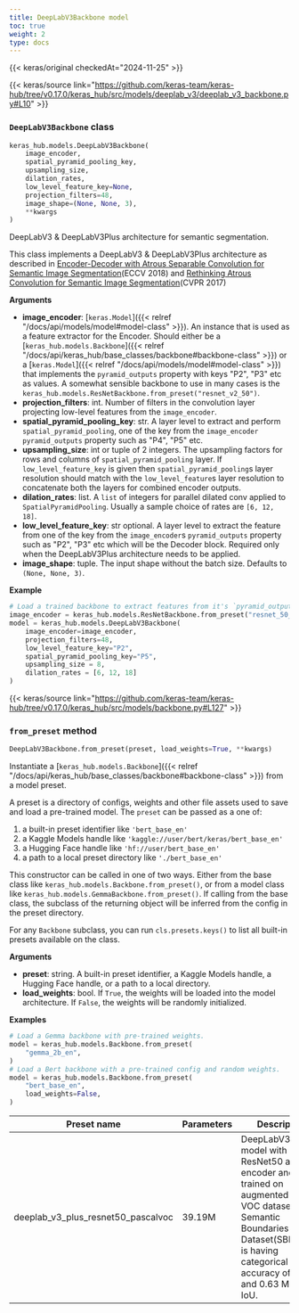 ```yaml
---
title: DeepLabV3Backbone model
toc: true
weight: 2
type: docs
---
```


{{< keras/original checkedAt="2024-11-25" >}}

{{< keras/source link="https://github.com/keras-team/keras-hub/tree/v0.17.0/keras_hub/src/models/deeplab_v3/deeplab_v3_backbone.py#L10" >}}

### `DeepLabV3Backbone` class

```python
keras_hub.models.DeepLabV3Backbone(
    image_encoder,
    spatial_pyramid_pooling_key,
    upsampling_size,
    dilation_rates,
    low_level_feature_key=None,
    projection_filters=48,
    image_shape=(None, None, 3),
    **kwargs
)
```

DeepLabV3 & DeepLabV3Plus architecture for semantic segmentation.

This class implements a DeepLabV3 & DeepLabV3Plus architecture as described
in [Encoder-Decoder with Atrous Separable Convolution for Semantic Image Segmentation](https://arxiv.org/abs/1802.02611)(ECCV 2018)
and [Rethinking Atrous Convolution for Semantic Image Segmentation](https://arxiv.org/abs/1706.05587)(CVPR 2017)

**Arguments**

- **image_encoder**: [`keras.Model`]({{< relref "/docs/api/models/model#model-class" >}}). An instance that is used as a feature
  extractor for the Encoder. Should either be a
  [`keras_hub.models.Backbone`]({{< relref "/docs/api/keras_hub/base_classes/backbone#backbone-class" >}}) or a [`keras.Model`]({{< relref "/docs/api/models/model#model-class" >}}) that implements the
  `pyramid_outputs` property with keys "P2", "P3" etc as values.
  A somewhat sensible backbone to use in many cases is
  the `keras_hub.models.ResNetBackbone.from_preset("resnet_v2_50")`.
- **projection_filters**: int. Number of filters in the convolution layer
  projecting low-level features from the `image_encoder`.
- **spatial_pyramid_pooling_key**: str. A layer level to extract and perform
  `spatial_pyramid_pooling`, one of the key from the `image_encoder`
  `pyramid_outputs` property such as "P4", "P5" etc.
- **upsampling_size**: int or tuple of 2 integers. The upsampling factors for
  rows and columns of `spatial_pyramid_pooling` layer.
  If `low_level_feature_key` is given then `spatial_pyramid_pooling`s
  layer resolution should match with the `low_level_feature`s layer
  resolution to concatenate both the layers for combined encoder
  outputs.
- **dilation_rates**: list. A `list` of integers for parallel dilated conv applied to
  `SpatialPyramidPooling`. Usually a
  sample choice of rates are `[6, 12, 18]`.
- **low_level_feature_key**: str optional. A layer level to extract the feature
  from one of the key from the `image_encoder`s `pyramid_outputs`
  property such as "P2", "P3" etc which will be the Decoder block.
  Required only when the DeepLabV3Plus architecture needs to be applied.
- **image_shape**: tuple. The input shape without the batch size.
  Defaults to `(None, None, 3)`.

**Example**

```python
# Load a trained backbone to extract features from it's `pyramid_outputs`.
image_encoder = keras_hub.models.ResNetBackbone.from_preset("resnet_50_imagenet")
model = keras_hub.models.DeepLabV3Backbone(
    image_encoder=image_encoder,
    projection_filters=48,
    low_level_feature_key="P2",
    spatial_pyramid_pooling_key="P5",
    upsampling_size = 8,
    dilation_rates = [6, 12, 18]
)
```

{{< keras/source link="https://github.com/keras-team/keras-hub/tree/v0.17.0/keras_hub/src/models/backbone.py#L127" >}}

### `from_preset` method

```python
DeepLabV3Backbone.from_preset(preset, load_weights=True, **kwargs)
```

Instantiate a [`keras_hub.models.Backbone`]({{< relref "/docs/api/keras_hub/base_classes/backbone#backbone-class" >}}) from a model preset.

A preset is a directory of configs, weights and other file assets used
to save and load a pre-trained model. The `preset` can be passed as a
one of:

1. a built-in preset identifier like `'bert_base_en'`
2. a Kaggle Models handle like `'kaggle://user/bert/keras/bert_base_en'`
3. a Hugging Face handle like `'hf://user/bert_base_en'`
4. a path to a local preset directory like `'./bert_base_en'`

This constructor can be called in one of two ways. Either from the base
class like `keras_hub.models.Backbone.from_preset()`, or from
a model class like `keras_hub.models.GemmaBackbone.from_preset()`.
If calling from the base class, the subclass of the returning object
will be inferred from the config in the preset directory.

For any `Backbone` subclass, you can run `cls.presets.keys()` to list
all built-in presets available on the class.

**Arguments**

- **preset**: string. A built-in preset identifier, a Kaggle Models
  handle, a Hugging Face handle, or a path to a local directory.
- **load_weights**: bool. If `True`, the weights will be loaded into the
  model architecture. If `False`, the weights will be randomly
  initialized.

**Examples**

```python
# Load a Gemma backbone with pre-trained weights.
model = keras_hub.models.Backbone.from_preset(
    "gemma_2b_en",
)
# Load a Bert backbone with a pre-trained config and random weights.
model = keras_hub.models.Backbone.from_preset(
    "bert_base_en",
    load_weights=False,
)
```

| Preset name                        | Parameters | Description                                                                                                                                                                                     |
| ---------------------------------- | ---------- | ----------------------------------------------------------------------------------------------------------------------------------------------------------------------------------------------- |
| deeplab_v3_plus_resnet50_pascalvoc | 39.19M     | DeepLabV3+ model with ResNet50 as image encoder and trained on augmented Pascal VOC dataset by Semantic Boundaries Dataset(SBD)which is having categorical accuracy of 90.01 and 0.63 Mean IoU. |
